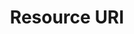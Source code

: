 ---
layout: doc-redirect-to-confluence
title: Resource URI
permalink: /docs/resource-uri.html
href: https://softinstigate.atlassian.net/wiki/x/ToCM
---